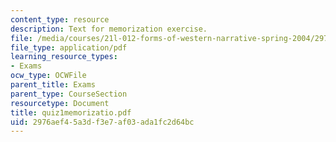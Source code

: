 ```yaml
---
content_type: resource
description: Text for memorization exercise.
file: /media/courses/21l-012-forms-of-western-narrative-spring-2004/2976aef45a3df3e7af03ada1fc2d64bc_quiz1memorizatio.pdf
file_type: application/pdf
learning_resource_types:
- Exams
ocw_type: OCWFile
parent_title: Exams
parent_type: CourseSection
resourcetype: Document
title: quiz1memorizatio.pdf
uid: 2976aef4-5a3d-f3e7-af03-ada1fc2d64bc
---
```

